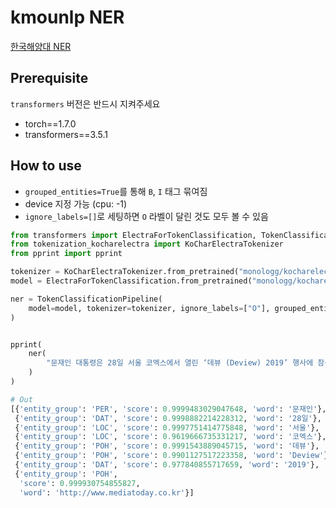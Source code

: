 # kmounlp NER

[한국해양대 NER](https://github.com/kmounlp/NER)

## Prerequisite

`transformers` 버전은 반드시 지켜주세요

- torch==1.7.0
- transformers==3.5.1

## How to use

- `grouped_entities=True`를 통해 `B`, `I` 태그 묶여짐
- device 지정 가능 (cpu: -1)
- `ignore_labels=[]`로 세팅하면 `O` 라벨이 달린 것도 모두 볼 수 있음

```python
from transformers import ElectraForTokenClassification, TokenClassificationPipeline
from tokenization_kocharelectra import KoCharElectraTokenizer
from pprint import pprint

tokenizer = KoCharElectraTokenizer.from_pretrained("monologg/kocharelectra-base-kmounlp-ner")
model = ElectraForTokenClassification.from_pretrained("monologg/kocharelectra-base-kmounlp-ner")

ner = TokenClassificationPipeline(
    model=model, tokenizer=tokenizer, ignore_labels=["O"], grouped_entities=True, device=-1
)


pprint(
    ner(
        "문재인 대통령은 28일 서울 코엑스에서 열린 ‘데뷰 (Deview) 2019’ 행사에 참석해 젊은 개발자들을 격려하면서 우리 정부의 인공지능 기본구상을 내놓았다. 출처 : 미디어오늘 (http://www.mediatoday.co.kr)"
    )
)

# Out
[{'entity_group': 'PER', 'score': 0.9999483029047648, 'word': '문재인'},
 {'entity_group': 'DAT', 'score': 0.9998882214228312, 'word': '28일'},
 {'entity_group': 'LOC', 'score': 0.9997751414775848, 'word': '서울'},
 {'entity_group': 'LOC', 'score': 0.9619666735331217, 'word': '코엑스'},
 {'entity_group': 'POH', 'score': 0.9991543889045715, 'word': '데뷰'},
 {'entity_group': 'POH', 'score': 0.9901127517223358, 'word': 'Deview'},
 {'entity_group': 'DAT', 'score': 0.977840855717659, 'word': '2019'},
 {'entity_group': 'POH',
  'score': 0.999930754855827,
  'word': 'http://www.mediatoday.co.kr'}]
```
